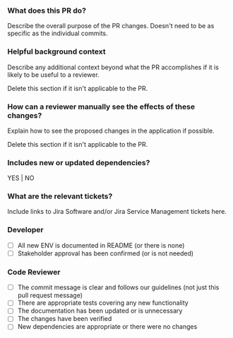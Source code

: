 ### What does this PR do?

Describe the overall purpose of the PR changes. Doesn't need to be as specific as the
individual commits.

### Helpful background context

Describe any additional context beyond what the PR accomplishes if it is likely to be
useful to a reviewer.

Delete this section if it isn't applicable to the PR.

### How can a reviewer manually see the effects of these changes?

Explain how to see the proposed changes in the application if possible.

Delete this section if it isn't applicable to the PR.

### Includes new or updated dependencies?

YES | NO

### What are the relevant tickets?

Include links to Jira Software and/or Jira Service Management tickets here.

### Developer

- [ ] All new ENV is documented in README (or there is none)
- [ ] Stakeholder approval has been confirmed (or is not needed)

### Code Reviewer

- [ ] The commit message is clear and follows our guidelines
      (not just this pull request message)
- [ ] There are appropriate tests covering any new functionality
- [ ] The documentation has been updated or is unnecessary
- [ ] The changes have been verified
- [ ] New dependencies are appropriate or there were no changes
